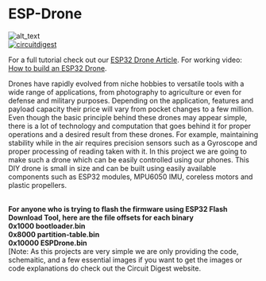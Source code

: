 # ESP-Drone

<img src="https://github.com/Circuit-Digest/ESP-Drone/blob/8e10ca8f1701dee8f7fa0e6d4f82067c9e87177b/Tittle%20Image.png" width="" alt="alt_text" title="image_tooltip">
<br>
<a href="https://circuitdigest.com/tags/ESP32"><img src="https://img.shields.io/static/v1?label=&labelColor=505050&message=ESP32 Tutorials Circuit Digest&color=%230076D6&style=social&logo=google-chrome&logoColor=%230076D6" alt="circuitdigest"/></a>
<br>

For a full tutorial check out our [ESP32 Drone Article](https://circuitdigest.com/microcontroller-projects/DIY-wifi-controlled-drone).
For working video:  [How to build an ESP32 Drone](https://youtu.be/uzZjk0TQKtU).


Drones have rapidly evolved from niche hobbies to versatile tools with a wide range of applications, from photography to agriculture or even for defense and military purposes. Depending on the application, features and payload capacity their price will vary from pocket changes to a few million. Even though the basic principle behind these drones may appear simple, there is a lot of technology and computation that goes behind it for proper operations and a desired result from these drones. For example, maintaining stability while in the air requires precision sensors such as a Gyroscope and proper processing of reading taken with it. In this project we are going to make such a drone which can be easily controlled using our phones.
This DIY drone is small in size and can be built using easily available components such as ESP32 modules, MPU6050 IMU, coreless motors and plastic propellers.

<br>**For anyone who is trying to flash the firmware using ESP32 Flash Download Tool, here are the file offsets for each binary**
<br>**0x1000 bootloader.bin**
<br>**0x8000 partition-table.bin**
<br>**0x10000 ESPDrone.bin**
<br>
[Note: As this projects are very simple we are only providing the code, schemaitic, and a few essential images if you want to get the images or code explanations do check out the Circuit Digest website.
<br>
<br>
